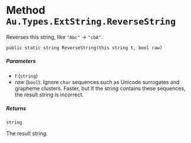 # Method `Au.Types.ExtString.ReverseString`

Reverses this string, like `"Abc"` -> `"cbA"`.

```
public static string ReverseString(this string t, bool raw)
```

##### Parameters

- *t*  (`string`)
- *raw*  (`bool`):
    Ignore `char` sequences such as Unicode surrogates and grapheme clusters. Faster, but if the string contains these sequences, the result string is incorrect.

##### Returns

`string`

The result string.
